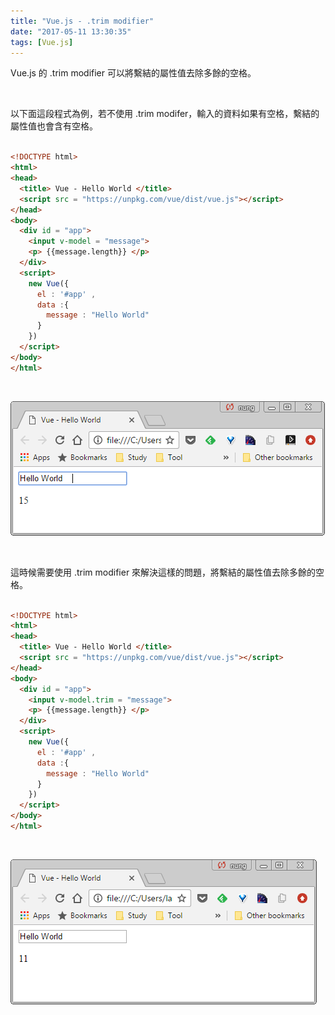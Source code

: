 ```yaml
---
title: "Vue.js - .trim modifier"
date: "2017-05-11 13:30:35"
tags: [Vue.js]
---
```



Vue.js 的 .trim modifier 可以將繫結的屬性值去除多餘的空格。  

<!-- More -->

<br/>


以下面這段程式為例，若不使用 .trim modifer，輸入的資料如果有空格，繫結的屬性值也會含有空格。  

```html

<!DOCTYPE html>
<html>
<head>
  <title> Vue - Hello World </title>
  <script src = "https://unpkg.com/vue/dist/vue.js"></script>
</head>
<body>
  <div id = "app">
    <input v-model = "message">
    <p> {{message.length}} </p>
  </div>
  <script>
    new Vue({
      el : '#app' ,
      data :{
        message : "Hello World"
      }      
    })
  </script>
</body>
</html>

```

<br/>


![1.png](1.png)

<br/>


這時候需要使用 .trim modifier 來解決這樣的問題，將繫結的屬性值去除多餘的空格。  

```html

<!DOCTYPE html>
<html>
<head>
  <title> Vue - Hello World </title>
  <script src = "https://unpkg.com/vue/dist/vue.js"></script>
</head>
<body>
  <div id = "app">
    <input v-model.trim = "message">
    <p> {{message.length}} </p>
  </div>
  <script>
    new Vue({
      el : '#app' ,
      data :{
        message : "Hello World"
      }      
    })
  </script>
</body>
</html>

```

<br/>


![2.png](2.png)

<br/>
